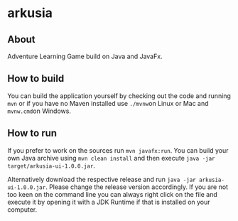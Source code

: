 # arkusia

## About
Adventure Learning Game build on Java and JavaFx.

## How to build
You can build the application yourself by checking out the code and running ```mvn``` or if you have no Maven installed use ```./mvnw```on Linux or Mac and ```mvnw.cmd```on Windows. 

## How to run
If you prefer to work on the sources run ```mvn javafx:run```. You can build your own Java archive using ```mvn clean install``` and then execute ```java -jar target/arkusia-ui-1.0.0.jar```.

Alternatively download the respective release and run ```java -jar arkusia-ui-1.0.0.jar```. Please change the release version accordingly. If you are not too keen on the command line you can always right click on the file and execute it by opening it with a JDK Runtime if that is installed on your computer.


